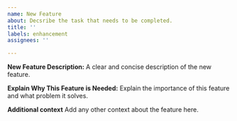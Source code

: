 ```yaml
---
name: New Feature
about: Decsribe the task that needs to be completed.
title: ''
labels: enhancement
assignees: ''

---
```


**New Feature Description:**
A clear and concise description of the new feature.

**Explain Why This Feature is Needed:**
Explain the importance of this feature and what problem it solves.

**Additional context**
Add any other context about the feature here.
